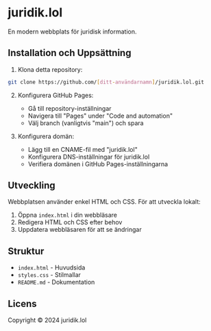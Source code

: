 # juridik.lol

En modern webbplats för juridisk information.

## Installation och Uppsättning

1. Klona detta repository:
```bash
git clone https://github.com/[ditt-användarnamn]/juridik.lol.git
```

2. Konfigurera GitHub Pages:
   - Gå till repository-inställningar
   - Navigera till "Pages" under "Code and automation"
   - Välj branch (vanligtvis "main") och spara

3. Konfigurera domän:
   - Lägg till en CNAME-fil med "juridik.lol"
   - Konfigurera DNS-inställningar för juridik.lol
   - Verifiera domänen i GitHub Pages-inställningarna

## Utveckling

Webbplatsen använder enkel HTML och CSS. För att utveckla lokalt:
1. Öppna `index.html` i din webbläsare
2. Redigera HTML och CSS efter behov
3. Uppdatera webbläsaren för att se ändringar

## Struktur

- `index.html` - Huvudsida
- `styles.css` - Stilmallar
- `README.md` - Dokumentation

## Licens

Copyright © 2024 juridik.lol
